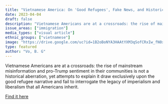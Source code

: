 ```yaml
---
title: "Vietnamese America: On 'Good Refugees', Fake News, and Historical Amnesia"
date: 2023-04-04
draft: false
description: "Vietnamese Americans are at a crossroads: the rise of mainstream misinformation and pro-Trump sentiment in their communities is not a historical aberration, yet attempts to explain it draw exclusively upon the good refugee narrative and fail to interrogate the legacy of imperialism and liberalism that all Americans inherit."
issue_areas: ["immigration"]
media_types: ["visual article"]
ethnic_groups: ["vietnamese"]
image: "https://drive.google.com/uc?id=1B2oBoNYA3HAAtYXM3qSofCRxIw_fN0xs"
type: featured
author: "Vo, B. G"
---
```


Vietnamese Americans are at a crossroads: the rise of mainstream misinformation and pro-Trump sentiment in their communities is not a historical aberration, yet attempts to explain it draw exclusively upon the good refugee narrative and fail to interrogate the legacy of imperialism and liberalism that all Americans inherit.

[Find it here](https://doi.org/10.5070/rj41153739)
